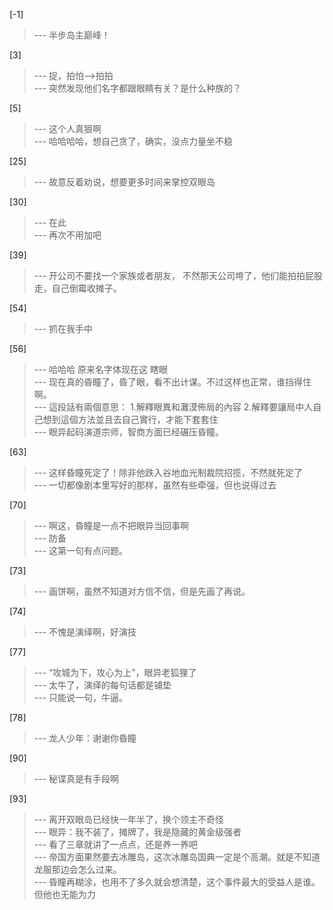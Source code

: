 
[-1] 
>--- 半步岛主巅峰！<br>

[3] 
>--- 捉，拍怕—>拍拍<br>
>--- 突然发现他们名字都跟眼睛有关？是什么种族的？<br>

[5] 
>--- 这个人真狠啊<br>
>--- 哈哈哈哈，想自己贪了，确实，没点力量坐不稳<br>

[25] 
>--- 故意反着劝说，想要更多时间来掌控双眼岛<br>

[30] 
>--- 在此<br>
>--- 再次不用加吧<br>

[39] 
>--- 开公司不要找一个家族或者朋友，
不然那天公司垮了，他们能拍拍屁股走，自己倒霉收摊子。<br>

[54] 
>--- 抓在我手中<br>

[56] 
>--- 哈哈哈 原来名字体现在这 瞎眼<br>
>--- 现在真的昏瞳了，昏了眼，看不出计谋。不过这样也正常，谁挡得住啊。<br>
>--- 這段話有兩個意思：
1.解釋眼異和灘漠佈局的內容
2.解釋要讓局中人自己想到這個方法並且去自己實行，才能下套套住<br>
>--- 眼异起码演道宗师，智商方面已经碾压昏瞳。<br>

[63] 
>--- 这样昏瞳死定了！除非他跌入谷地血光制裁院招揽，不然就死定了<br>
>--- 一切都像剧本里写好的那样，虽然有些牵强，但也说得过去<br>

[70] 
>--- 啊这，昏瞳是一点不把眼异当回事啊<br>
>--- 防备<br>
>--- 这第一句有点问题。<br>

[73] 
>--- 画饼啊，虽然不知道对方信不信，但是先画了再说。<br>

[74] 
>--- 不愧是演绎啊，好演技<br>

[77] 
>--- “攻城为下，攻心为上”，眼异老狐狸了<br>
>--- 太牛了，演绎的每句话都是铺垫<br>
>--- 只能说一句，牛逼。<br>

[78] 
>--- 龙人少年：谢谢你昏瞳<br>

[90] 
>--- 秘谍真是有手段啊<br>

[93] 
>--- 离开双眼岛已经快一年半了，换个领主不奇怪<br>
>--- 眼异：我不装了，摊牌了，我是隐藏的黄金级强者<br>
>--- 看了三章就讲了一点点，还是养一养吧<br>
>--- 帝国方面果然要去冰雕岛，这次冰雕岛国典一定是个高潮。就是不知道龙服那边会怎么过来。<br>
>--- 昏瞳再糊涂，也用不了多久就会想清楚，这个事件最大的受益人是谁。但他也无能为力<br>
